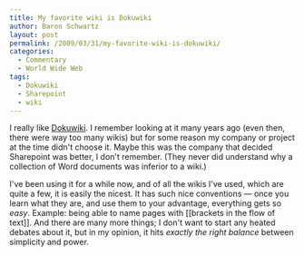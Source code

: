 ```yaml
---
title: My favorite wiki is Dokuwiki
author: Baron Schwartz
layout: post
permalink: /2009/03/31/my-favorite-wiki-is-dokuwiki/
categories:
  - Commentary
  - World Wide Web
tags:
  - Dokuwiki
  - Sharepoint
  - wiki
---
```

I really like [Dokuwiki][1]. I remember looking at it many years ago (even then, there were way too many wikis) but for some reason my company or project at the time didn't choose it. Maybe this was the company that decided Sharepoint was better, I don't remember. (They never did understand why a collection of Word documents was inferior to a wiki.)

I've been using it for a while now, and of all the wikis I've used, which are quite a few, it is easily the nicest. It has such nice conventions &#8212; once you learn what they are, and use them to your advantage, everything gets so *easy*. Example: being able to name pages with [[brackets in the flow of text]]. And there are many more things; I don't want to start any heated debates about it, but in my opinion, it hits *exactly the right balance* between simplicity and power.

 [1]: http://wiki.splitbrain.org/wiki:dokuwiki
